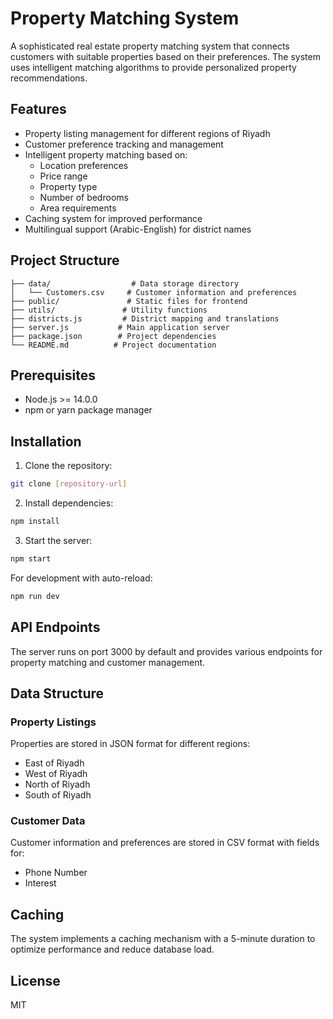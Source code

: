 # Property Matching System

A sophisticated real estate property matching system that connects customers with suitable properties based on their preferences. The system uses intelligent matching algorithms to provide personalized property recommendations.

## Features

- Property listing management for different regions of Riyadh
- Customer preference tracking and management
- Intelligent property matching based on:
  - Location preferences
  - Price range
  - Property type
  - Number of bedrooms
  - Area requirements
- Caching system for improved performance
- Multilingual support (Arabic-English) for district names

## Project Structure

```
├── data/                  # Data storage directory
│   └── Customers.csv     # Customer information and preferences
├── public/               # Static files for frontend
├── utils/               # Utility functions
├── districts.js         # District mapping and translations
├── server.js           # Main application server
├── package.json        # Project dependencies
└── README.md          # Project documentation
```

## Prerequisites

- Node.js >= 14.0.0
- npm or yarn package manager

## Installation

1. Clone the repository:
```bash
git clone [repository-url]
```

2. Install dependencies:
```bash
npm install
```

3. Start the server:
```bash
npm start
```

For development with auto-reload:
```bash
npm run dev
```

## API Endpoints

The server runs on port 3000 by default and provides various endpoints for property matching and customer management.

## Data Structure

### Property Listings
Properties are stored in JSON format for different regions:
- East of Riyadh
- West of Riyadh
- North of Riyadh
- South of Riyadh

### Customer Data
Customer information and preferences are stored in CSV format with fields for:
- Phone Number
- Interest

## Caching

The system implements a caching mechanism with a 5-minute duration to optimize performance and reduce database load.

## License

MIT 
